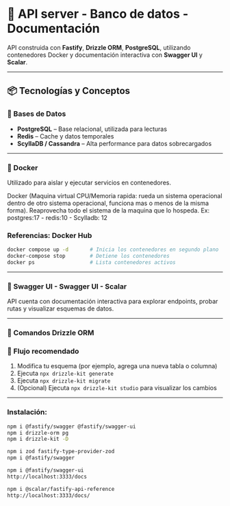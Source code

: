# 🚀 API server - Banco de datos - Documentación

API construida con **Fastify**, **Drizzle ORM**, **PostgreSQL**, utilizando contenedores Docker y documentación interactiva con **Swagger UI** y **Scalar**.

---

## 📦 Tecnologías y Conceptos

### 🧱 Bases de Datos

- **PostgreSQL** – Base relacional, utilizada para lecturas
- **Redis** – Cache y datos temporales
- **ScyllaDB / Cassandra** – Alta performance para datos sobrecargados

---

### 🐳 Docker

Utilizado para aislar y ejecutar servicios en contenedores.

Docker (Maquina virtual CPU/Memoria rapida: rueda un sistema operacional dentro de otro sistema operacional, funciona mas o menos de la misma forma). Reaprovecha todo el sistema de la maquina que lo hospeda. Ex: postgres:17 - redis:10 - Scylladb: 12

### Referencias: Docker Hub


```bash
docker compose up -d       # Inicia los contenedores en segundo plano
docker-compose stop        # Detiene los contenedores
docker ps                  # Lista contenedores activos
```

---

### 🧭 Swagger UI - Swagger UI -  Scalar

API cuenta con documentación interactiva para explorar endpoints, probar rutas y visualizar esquemas de datos.

---

### 🧬 Comandos Drizzle ORM

### 📝 Flujo recomendado

1. Modifica tu esquema (por ejemplo, agrega una nueva tabla o columna)
2. Ejecuta `npx drizzle-kit generate`
3. Ejecuta `npx drizzle-kit migrate`
4. (Opcional) Ejecuta `npx drizzle-kit studio` para visualizar los cambios

---

### Instalación:

```bash
npm i @fastify/swagger @fastify/swagger-ui
npm i drizzle-orm pg   
npm i drizzle-kit -D

npm i zod fastify-type-provider-zod
npm i @fastify/swagger 

npm i @fastify/swagger-ui
http://localhost:3333/docs

npm i @scalar/fastify-api-reference
http://localhost:3333/docs/
````




